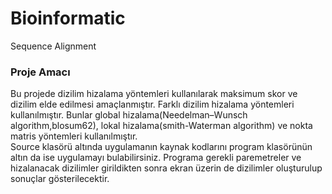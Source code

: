 # Bioinformatic
Sequence Alignment
<br/>

### Proje Amacı
Bu projede dizilim hizalama yöntemleri kullanılarak maksimum skor ve dizilim elde edilmesi amaçlanmıştır. Farklı dizilim hizalama yöntemleri kullanılmıştır. Bunlar global hizalama(Needelman–Wunsch algorithm,blosum62), lokal hizalama(smith-Waterman algorithm) ve nokta matris yöntemleri kullanılmıştır. <br/>
Source klasörü altında uygulamanın kaynak kodlarını program klasörünün altın da ise uygulamayı bulabilirsiniz. Programa gerekli paremetreler ve hizalanacak dizilimler girildikten sonra ekran üzerin de dizilimler oluşturulup sonuçlar gösterilecektir.
